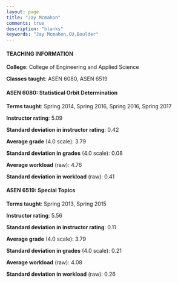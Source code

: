```yaml
---
layout: page
title: "Jay Mcmahon" 
comments: true
description: "blanks"
keywords: "Jay Mcmahon,CU,Boulder"
---
```

<head>
<script src="https://ajax.googleapis.com/ajax/libs/jquery/2.1.3/jquery.min.js"></script>
<script src="https://dl.dropboxusercontent.com/s/pc42nxpaw1ea4o9/highcharts.js?dl=0"></script>
<!-- <script src="../assets/js/highcharts.js"></script> -->
<style type="text/css">@font-face {
	font-family: "Bebas Neue";
	src: url(https://www.filehosting.org/file/details/544349/BebasNeue Regular.otf) format("opentype");
	}
	h1.Bebas { 
		font-family: "Bebas Neue", Verdana, Tahoma;
	}
</style>
</head>
	   
#### TEACHING INFORMATION

**College**: College of Engineering and Applied Science

**Classes taught**: ASEN 6080, ASEN 6519

#### ASEN 6080: Statistical Orbit Determination

**Terms taught**: Spring 2014, Spring 2016, Spring 2016, Spring 2017

**Instructor rating**: 5.09

**Standard deviation in instructor rating**: 0.42

**Average grade** (4.0 scale): 3.79

**Standard deviation in grades** (4.0 scale): 0.08

**Average workload** (raw): 4.76

**Standard deviation in workload** (raw): 0.41

#### ASEN 6519: Special Topics

**Terms taught**: Spring 2013, Spring 2015

**Instructor rating**: 5.56

**Standard deviation in instructor rating**: 0.11

**Average grade** (4.0 scale): 3.79

**Standard deviation in grades** (4.0 scale): 0.21

**Average workload** (raw): 4.08

**Standard deviation in workload** (raw): 0.26

